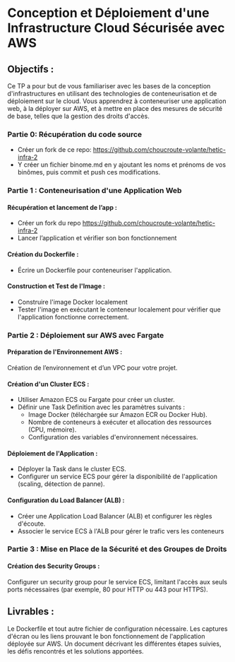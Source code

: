 # Conception et Déploiement d'une Infrastructure Cloud Sécurisée avec AWS

## Objectifs :
Ce TP a pour but de vous familiariser avec les bases de la conception d'infrastructures en utilisant des technologies de conteneurisation et de déploiement sur le cloud. Vous apprendrez à conteneuriser une application web, à la déployer sur AWS, et à mettre en place des mesures de sécurité de base, telles que la gestion des droits d'accès.


### Partie 0: Récupération du code source
- Créer un fork de ce repo: https://github.com/choucroute-volante/hetic-infra-2
- Y créer un fichier binome.md en y ajoutant les noms et prénoms de vos binômes, puis commit et push ces modifications.


### Partie 1 : Conteneurisation d'une Application Web

#### Récupération et lancement de l’app :
- Créer un fork du repo https://github.com/choucroute-volante/hetic-infra-2
- Lancer l’application et vérifier son bon fonctionnement

#### Création du Dockerfile :
- Écrire un Dockerfile pour conteneuriser l'application.

#### Construction et Test de l'Image :
- Construire l'image Docker localement 
- Tester l'image en exécutant le conteneur localement pour vérifier que l'application fonctionne correctement.



### Partie 2 : Déploiement sur AWS avec Fargate

#### Préparation de l'Environnement AWS :
Création de l’environnement et d’un VPC pour votre projet.

#### Création d'un Cluster ECS :
- Utiliser Amazon ECS ou Fargate pour créer un cluster.
- Définir une Task Definition avec les paramètres suivants :
    - Image Docker (téléchargée sur Amazon ECR ou Docker Hub).
    - Nombre de conteneurs à exécuter et allocation des ressources (CPU, mémoire).
    - Configuration des variables d'environnement nécessaires.

#### Déploiement de l'Application :
- Déployer la Task dans le cluster ECS.
- Configurer un service ECS pour gérer la disponibilité de l'application (scaling, détection de panne).

#### Configuration du Load Balancer (ALB) :
- Créer une Application Load Balancer (ALB) et configurer les règles d'écoute.
- Associer le service ECS à l'ALB pour gérer le trafic vers les conteneurs



### Partie 3 : Mise en Place de la Sécurité et des Groupes de Droits

#### Création des Security Groups :
Configurer un security group pour le service ECS, limitant l'accès aux seuls ports nécessaires (par exemple, 80 pour HTTP ou 443 pour HTTPS).



## Livrables :
Le Dockerfile et tout autre fichier de configuration nécessaire.
Les captures d'écran ou les liens prouvant le bon fonctionnement de l'application déployée sur AWS.
Un document décrivant les différentes étapes suivies, les défis rencontrés et les solutions apportées.
